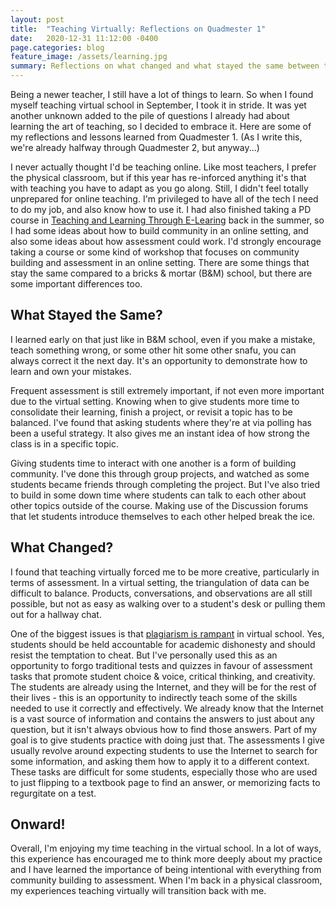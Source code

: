 ```yaml
---
layout: post
title:  "Teaching Virtually: Reflections on Quadmester 1"
date:   2020-12-31 11:12:00 -0400
page.categories: blog
feature_image: /assets/learning.jpg
summary: Reflections on what changed and what stayed the same between teaching virtually vs. in a physical classroom.
---
```


Being a newer teacher, I still have a lot of things to learn. So when I found myself teaching virtual school in September, I took it in stride. It was yet another unknown added to the pile of questions I already had about learning the art of teaching, so I decided to embrace it. Here are some of my reflections and lessons learned from Quadmester 1. (As I write this, we're already halfway through Quadmester 2, but anyway...)

I never actually thought I'd be teaching online. Like most teachers, I prefer the physical classroom, but if this year has re-inforced anything it's that with teaching you have to adapt as you go along. Still, I didn't feel totally unprepared for online teaching. I'm privileged to have all of the tech I need to do my job, and also know how to use it. I had also finished taking a PD course in [Teaching and Learning Through E-Learing](https://coursesforteachers.ca/on/courses/CONT815) back in the summer, so I had some ideas about how to build community in an online setting, and also some ideas about how assessment could work. I'd strongly encourage taking a course or some kind of workshop that focuses on community building and assessment in an online setting. There are some things that stay the same compared to a bricks & mortar (B&M) school, but there are some important differences too. 

## What Stayed the Same?

I learned early on that just like in B&M school, even if you make a mistake, teach something wrong, or some other hit some other snafu, you can always correct it the next day. It's an opportunity to demonstrate how to learn and own your mistakes.

Frequent assessment is still extremely important, if not even more important due to the virtual setting. Knowing when to give students more time to consolidate their learning, finish a project, or revisit a topic has to be balanced. I've found that asking students where they're at via polling has been a useful strategy. It also gives me an instant idea of how strong the class is in a specific topic. 

Giving students time to interact with one another is a form of building community. I've done this through group projects, and watched as some students became friends through completing the project. But I've also tried to build in some down time where students can talk to each other about other topics outside of the course. Making use of the Discussion forums that let students introduce themselves to each other helped break the ice.


## What Changed?

I found that teaching virtually forced me to be more creative, particularly in terms of assessment. In a virtual setting, the triangulation of data can be difficult to balance. Products, conversations, and observations are all still possible, but not as easy as walking over to a student's desk or pulling them out for a hallway chat. 

One of the biggest issues is that [plagiarism is rampant](https://www.cp24.com/news/cheating-a-free-for-all-at-virtual-high-schools-teachers-say-1.5245944) in virtual school. Yes, students should be held accountable for academic dishonesty and should resist the temptation to cheat. But I've personally used this as an opportunity to forgo traditional tests and quizzes in favour of assessment tasks that promote student choice & voice, critical thinking, and creativity. The students are already using the Internet, and they will be for the rest of their lives - this is an opportunity to indirectly teach some of the skills needed to use it correctly and effectively. We already know that the Internet is a vast source of information and contains the answers to just about any question, but it isn't always obvious how to find those answers. Part of my goal is to give students practice with doing just that. The assessments I give usually revolve around expecting students to use the Internet to search for some information, and asking them how to apply it to a different context. These tasks are difficult for some students, especially those who are used to just flipping to a textbook page to find an answer, or memorizing facts to regurgitate on a test.

## Onward!

Overall, I'm enjoying my time teaching in the virtual school. In a lot of ways, this experience has encouraged me to think more deeply about my practice and I have learned the importance of being intentional with everything from community building to assessment. When I'm back in a physical classroom, my experiences teaching virtually will transition back with me.